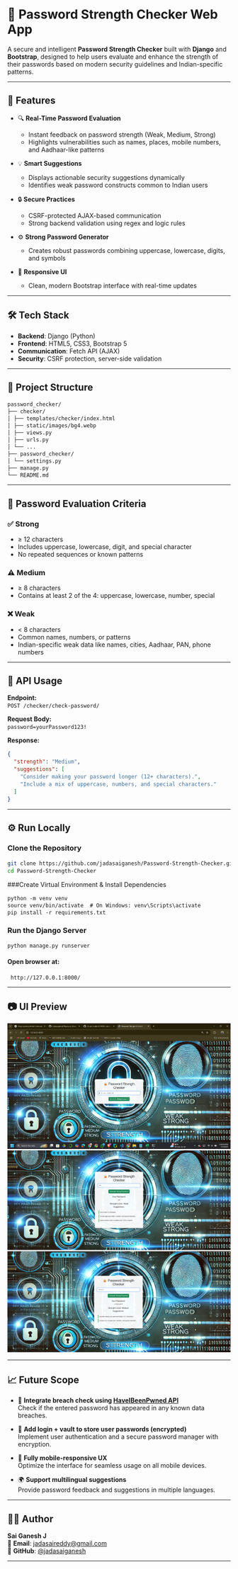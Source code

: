 # 🔐 Password Strength Checker Web App

A secure and intelligent **Password Strength Checker** built with **Django** and **Bootstrap**, designed to help users evaluate and enhance the strength of their passwords based on modern security guidelines and Indian-specific patterns.

---

## 🚀 Features

- 🔍 **Real-Time Password Evaluation**
  - Instant feedback on password strength (Weak, Medium, Strong)
  - Highlights vulnerabilities such as names, places, mobile numbers, and Aadhaar-like patterns

- 💡 **Smart Suggestions**
  - Displays actionable security suggestions dynamically
  - Identifies weak password constructs common to Indian users

- 🔒 **Secure Practices**
  - CSRF-protected AJAX-based communication
  - Strong backend validation using regex and logic rules

- ⚙️ **Strong Password Generator**
  - Creates robust passwords combining uppercase, lowercase, digits, and symbols

- 🎨 **Responsive UI**
  - Clean, modern Bootstrap interface with real-time updates

---

## 🛠️ Tech Stack

- **Backend**: Django (Python)
- **Frontend**: HTML5, CSS3, Bootstrap 5
- **Communication**: Fetch API (AJAX)
- **Security**: CSRF protection, server-side validation

---

## 📁 Project Structure

```
password_checker/
├── checker/
│ ├── templates/checker/index.html
│ ├── static/images/bg4.webp
│ ├── views.py
│ ├── urls.py
│ └── ...
├── password_checker/
│ └── settings.py
├── manage.py
└── README.md
```
---


## 🧠 Password Evaluation Criteria

### ✅ Strong
- ≥ 12 characters
- Includes uppercase, lowercase, digit, and special character
- No repeated sequences or known patterns

### ⚠️ Medium
- ≥ 8 characters
- Contains at least 2 of the 4: uppercase, lowercase, number, special

### ❌ Weak
- < 8 characters
- Common names, numbers, or patterns
- Indian-specific weak data like names, cities, Aadhaar, PAN, phone numbers

---

## 🧪 API Usage

**Endpoint:**  
`POST /checker/check-password/`

**Request Body:**  
`password=yourPassword123!`

**Response:**
```json
{
  "strength": "Medium",
  "suggestions": [
    "Consider making your password longer (12+ characters).",
    "Include a mix of uppercase, numbers, and special characters."
  ]
}
```
---
## ⚙️ Run Locally

### Clone the Repository

```bash
git clone https://github.com/jadasaiganesh/Password-Strength-Checker.git
cd Password-Strength-Checker
```

###Create Virtual Environment & Install Dependencies
```
python -m venv venv
source venv/bin/activate  # On Windows: venv\Scripts\activate
pip install -r requirements.txt
```
### Run the Django Server
```
python manage.py runserver
```
#### Open browser at:
```
 http://127.0.0.1:8000/
```
---

## 📷 UI Preview
![Image 1](images/1.png)
![Image 2](images/2.png)
![Image 3](images/3.png)

---

## 📈 Future Scope

- 🔗 **Integrate breach check using [HaveIBeenPwned API](https://haveibeenpwned.com/API)**  
  Check if the entered password has appeared in any known data breaches.

- 🔐 **Add login + vault to store user passwords (encrypted)**  
  Implement user authentication and a secure password manager with encryption.

- 📱 **Fully mobile-responsive UX**  
  Optimize the interface for seamless usage on all mobile devices.

- 🌍 **Support multilingual suggestions**  
  Provide password feedback and suggestions in multiple languages.
---

## 🙋‍♂️ Author

**Sai Ganesh J**  
📧 **Email**: [jadasaireddy@gmail.com](mailto:jadasaireddy@gmail.com)  
🔗 **GitHub**: [@jadasaiganesh](https://github.com/jadasaiganesh)

---
